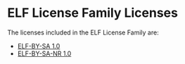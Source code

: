 ELF License Family Licenses
================================

The licenses included in the ELF License Family are:  
- [ELF-BY-SA 1.0](https://elflicensefamily.org/docs/ELF-BY-SA_1.0.pdf)
- [ELF-BY-SA-NR 1.0](https://elflicensefamily.org/docs/ELF-BY-SA-NR_1.0.pdf)
